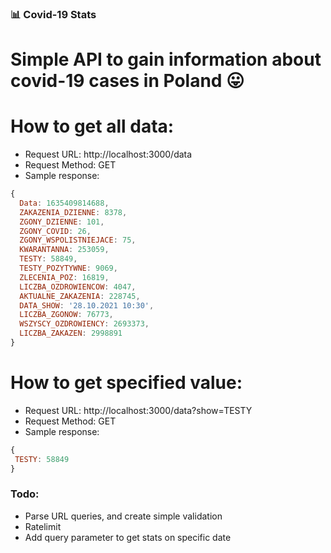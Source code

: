 ### 📊 Covid-19 Stats

# Simple API to gain information about covid-19 cases in Poland 😛

# How to get all data:
- Request URL: http://localhost:3000/data
- Request Method: GET
- Sample response:
```js
{
  Data: 1635409814688,
  ZAKAZENIA_DZIENNE: 8378,
  ZGONY_DZIENNE: 101,
  ZGONY_COVID: 26,
  ZGONY_WSPOLISTNIEJACE: 75,
  KWARANTANNA: 253059,
  TESTY: 58849,
  TESTY_POZYTYWNE: 9069,
  ZLECENIA_POZ: 16819,
  LICZBA_OZDROWIENCOW: 4047,
  AKTUALNE_ZAKAZENIA: 228745,
  DATA_SHOW: '28.10.2021 10:30',
  LICZBA_ZGONOW: 76773,
  WSZYSCY_OZDROWIENCY: 2693373,
  LICZBA_ZAKAZEN: 2998891
}
```

# How to get specified value: 
- Request URL: http://localhost:3000/data?show=TESTY
- Request Method: GET
- Sample response:
```js
{
 TESTY: 58849
}
```

### Todo:
- Parse URL queries, and create simple validation
- Ratelimit
- Add query parameter to get stats on specific date
